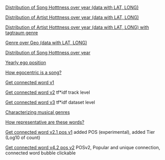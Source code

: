 [Distribution of Song Hotttness over year (data with LAT, LONG)](https://public.tableau.com/profile/chauraph#!/vizhome/Raphael-experiment-20Mar/DistributionofSongHotttnessoveryear)

[Distribution of Artist Hotttness over year (data with LAT, LONG)](https://public.tableau.com/profile/chauraph#!/vizhome/Raphael-experiment-20Mar/DistributionofArtistHotttnessoveryear)

[Distribution of Artist Hotttness over year (data with LAT, LONG) with tagtraum genre](https://public.tableau.com/profile/chauraph#!/vizhome/Raphael-experiment-20Mar/DistributionofSongHotttnessoveryearplusgenretagtraum)

[Genre over Geo (data with LAT, LONG)](https://public.tableau.com/profile/chauraph#!/vizhome/Raphael-experiment-20Mar/GenreOverGeo)

[Distribution of Song Hotttness over year](https://public.tableau.com/profile/chauraph#!/vizhome/Raphael-experiment-20Mar-2/Songhotttnessovertime)

[Yearly ego position](https://public.tableau.com/profile/hugo5726#!/vizhome/Lyricsfirstinfo/Dashboard3?publish=yes)

[How egocentric is a song?](https://public.tableau.com/profile/hugo5726#!/vizhome/Lyricsfirstinfo/Dashboard2?publish=yes)

[Get connected word v1](https://public.tableau.com/profile/chauraph#!/vizhome/Raphael-experiment-25Mar3-2/Dashboard1)

[Get connected word v2](https://public.tableau.com/profile/chauraph#!/vizhome/Getconnectedwordv2/Dashboard1) tf*idf track level

[Get connected word v3](https://public.tableau.com/profile/chauraph#!/vizhome/Raphael-experiment-8Apr-3/Dashboard1) tf*idf dataset level

[Characterizing musical genres](https://public.tableau.com/profile/hugo5726#!/vizhome/Lyricsfirstinfo/Sheet132?publish=yes)

[How representative are these words?](https://public.tableau.com/profile/hugo5726#!/vizhome/Lyricsfirstinfo/Sheet133?publish=yes)

[Get connected word v2.1 pos v1](https://public.tableau.com/profile/chauraph#!/vizhome/Getconnectedwordv2_1-posv1/Dashboard1)
added POS (experimental), added Tier (Log10 of count)

[Get connected word v4.2 pos v2](https://public.tableau.com/profile/chauraph#!/vizhome/Getconnectedwordv4_2-posv2/Dashboard3)
POSv2, Popular and unique connection, connected word bubble clickable

